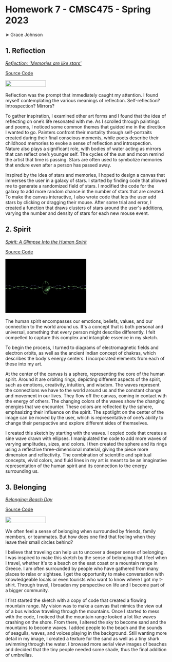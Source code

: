 # Homework 7 - CMSC475 - Spring 2023

➤ Grace Johnson

## 1. Reflection

[*Reflection: 'Memories are like stars'*](https://editor.p5js.org/johnsongc3/sketches/yLJi1tJbk)

[Source Code](./reflection/)

<img src="reflection.gif" width="50%" height="50%"/>

Reflection was the prompt that immediately caught my attention. I found myself contemplating the various meanings of reflection. Self-reflection? Introspection? Mirrors? 

To gather inspiration, I examined other art forms and I found that the idea of reflecting on one’s life resonated with me. As I scrolled through paintings and poems, I noticed some common themes that guided me in the direction I wanted to go. Painters confront their mortality through self-portraits created during their final conscious moments, while poets describe their childhood memories to evoke a sense of reflection and introspection. Nature also plays a significant role, with bodies of water acting as mirrors that can reflect one’s younger self. The cycles of the sun and moon remind the artist that time is passing. Stars are often used to symbolize memories that endure even after a person has passed away.

Inspired by the idea of stars and memories, I hoped to design a canvas that immerses the user in a galaxy of stars. I started by finding code that allowed me to generate a randomized field of stars. I modified the code for the galaxy to add more random chance in the number of stars that are created. To make the canvas interactive, I also wrote code that lets the user add stars by clicking or dragging their mouse. After some trial and error, I created a function that draws clusters of stars around the user's additions, varying the number and density of stars for each new mouse event.


## 2. Spirit

[*Spirit: A Glimpse Into the Human Spirit*](https://editor.p5js.org/johnsongc3/sketches/LCYYBZjwJ)

[Source Code](./spirit/)

<img src="spirit.gif" width="50%" height="50%"/>

The human spirit encompasses our emotions, beliefs, values, and our connection to the world around us. It's a concept that is both personal and universal, something that every person might describe differently. I felt compelled to capture this complex and intangible essence in my sketch. 

To begin the process, I turned to diagrams of electromagnetic fields and electron orbits, as well as the ancient Indian concept of chakras, which describes the body's energy centers. I incorporated elements from each of these into my art.

At the center of the canvas is a sphere, representing the core of the human spirit. Around it are orbiting rings, depicting different aspects of the spirit, such as emotions, creativity, intuition, and wisdom. The waves represent the connections we have to the world around us and the constant change and movement in our lives. They flow off the canvas, coming in contact with the energy of others. The changing colors of the waves show the changing energies that we encounter. These colors are reflected by the sphere, emphasizing their influence on the spirit. The spotlight on the center of the image can be moved by the user, which is representative of one’s ability to change their perspective and explore different sides of themselves.
 
I created this sketch by starting with the waves. I copied code that creates a sine wave drawn with ellipses. I manipulated the code to add more waves of varying amplitudes, sizes, and colors. I then created the sphere and its rings using a reflective three-dimensional material, giving the piece more dimension and reflectivity. The combination of scientific and spiritual concepts, vivid colors, and fluid lines in my art is meant to be an imaginative representation of the human spirit and its connection to the energy surrounding us.


## 3. Belonging

[*Belonging: Beach Day*](https://editor.p5js.org/johnsongc3/sketches/fK997Fjqt)

[Source Code](./belonging/)

<img src="belonging.gif" width="50%" height="50%"/>

We often feel a sense of belonging when surrounded by friends, family members, or teammates. But how does one find that feeling when they leave their small circles behind?

I believe that traveling can help us to uncover a deeper sense of belonging. I was inspired to make this sketch by the sense of belonging that I feel when I travel, whether it's to a beach on the east coast or a mountain range in Greece. I am often surrounded by people who have gathered from many places to relax or sightsee. I get the opportunity to make conversation with knowledgeable locals or even tourists who want to know where I got my t-shirt. Through travel, I broaden my perspective on life and I become part of a bigger community. 

I first started the sketch with a copy of code that created a flowing mountain range. My vision was to make a canvas that mimics the view out of a bus window traveling through the mountains. Once I started to mess with the code, I noticed that the mountain range looked a lot like waves crashing on the shore. From there, I altered the sky to become sand and the mountains to become waves. I added people to the beach and the sounds of seagulls, waves, and voices playing in the background. Still wanting more detail in my image, I created a texture for the sand as well as a tiny shark swimming through the water. I browsed more aerial view images of beaches and decided that the tiny people needed some shade, thus the final addition of umbrellas. 
